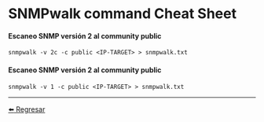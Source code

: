 # SNMPwalk command Cheat Sheet

#### Escaneo SNMP versión 2 al community public
```
snmpwalk -v 2c -c public <IP-TARGET> > snmpwalk.txt
```

#### Escaneo SNMP versión 2 al community public
```
snmpwalk -v 1 -c public <IP-TARGET> > snmpwalk.txt
```

---

[:arrow_left: Regresar](https://github.com/m4lal0/cheatsheets)